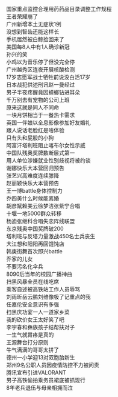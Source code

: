 国家重点监控合理用药药品目录调整工作规程  
王者荣耀崩了  
广州新增本土无症状1例  
没想到智齿还能这样长  
手机居然被白鲸捡回来了  
美国每8人中有1人确诊新冠  
孙兴的笑  
小鸡以为音乐停了但没完全停  
广州越秀区连夜开展核酸检测  
17岁志愿军战士牺牲前说没白活17岁  
日本战犯供述刑讯赵一曼经过  
男子半夜疼醒竟因蟑螂钻进耳朵  
千万别去有宠物的公司上班  
原来这就是同人不同命  
一块月饼相当于一餐热卡需求  
英国一伴娘以全息影像参加好友婚礼  
跟人说话老脸红是啥体验  
只有头和屁股的小狗  
阿富汗塔利班阻止喀布尔女性示威  
中国队残奥奖牌数断层式第一  
用人单位涉嫌就业性别歧视将被约谈  
谢娜快乐大本营回归预告  
张艺兴高难度连续膝降  
赵丽颖快乐大本营预告  
王一博battle身体控制力  
乔四美什么时候能离婚  
胡彦斌赖美云徐梦洁张紫宁合唱  
十堰一地5000群众转移  
杨迪张继科合唱失恋阵线联盟  
东京残奥中国奖牌破200  
塔利班与反塔力量激战450名士兵丧生  
大江想和阳阳再回馄饨店  
韩庚街舞首次即兴battle  
乔家的儿女  
不要污名化伞兵  
8090后当年的校园广播神曲  
扫黑风暴全员在线吃席  
乘客自述被高铁站工作人员辱骂  
刘雨昕岳云鹏刘维像极了记重点的我  
任嘉伦安全意识有多强  
扫黑庆功宴一人一道家乡菜  
我的砍价女王太好笑了吧  
李宇春和彝族孩子结帮扶对子  
一生气就胃疼是真的  
王源舞台打分原则  
牛气满满的哥哥太拼了  
德州一小学迎13对双胞胎新生  
郑州9名公职人员因疫情防控不力被问责  
腾讯宣布引进VALORANT  
男子高铁偷拍乘务员裙底被抓现行  
8年老兵退伍与母亲相拥而泣  

